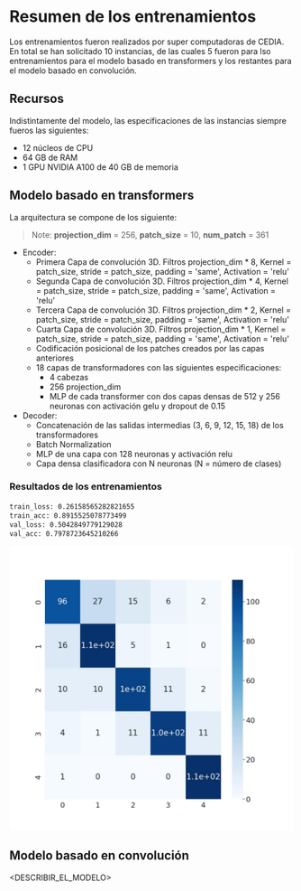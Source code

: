 # Resumen de los entrenamientos
Los entrenamientos fueron realizados por super computadoras de CEDIA. En total se han solicitado 10 instancias, de las cuales 5 fueron para lso entrenamientos para el modelo basado en transformers y los restantes para el modelo basado en convolución.

## Recursos
Indistintamente del modelo, las especificaciones de las instancias siempre fueros las siguientes:
- 12 núcleos de CPU
- 64 GB de RAM
- 1 GPU NVIDIA A100 de 40 GB de memoria

## Modelo basado en transformers
La arquitectura se compone de los siguiente:

> Note: **projection_dim** = 256, **patch_size** = 10, **num_patch** = 361

- Encoder:
  - Primera Capa de convolución 3D. Filtros projection_dim * 8, Kernel = patch_size, stride = patch_size, padding = 'same', Activation = 'relu'
  - Segunda Capa de convolución 3D. Filtros projection_dim * 4, Kernel = patch_size, stride = patch_size, padding = 'same', Activation = 'relu'
  - Tercera Capa de convolución 3D. Filtros projection_dim * 2, Kernel = patch_size, stride = patch_size, padding = 'same', Activation = 'relu'
  - Cuarta Capa de convolución 3D.  Filtros projection_dim * 1, Kernel = patch_size, stride = patch_size, padding = 'same', Activation = 'relu'
  - Codificación posicional de los patches creados por las capas anteriores
  - 18 capas de transformadores con las siguientes especificaciones:
    - 4 cabezas
    - 256 projection_dim
    - MLP de cada transformer con dos capas densas de 512 y 256 neuronas con activación gelu y dropout de 0.15
- Decoder:
  - Concatenación de las salidas intermedias (3, 6, 9, 12, 15, 18) de los transformadores
  - Batch Normalization
  - MLP de una capa con 128 neuronas y activación relu
  - Capa densa clasificadora con N neuronas (N = número de clases)

### Resultados de los entrenamientos
```
train_loss: 0.26158565282821655
train_acc: 0.8915525078773499
val_loss: 0.5042849779129028
val_acc: 0.7978723645210266
```

![Matrix de confusión](imgs/confusion_matrix_transformers_best.jpg)

## Modelo basado en convolución

<DESCRIBIR_EL_MODELO>